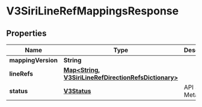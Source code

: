 
# V3SiriLineRefMappingsResponse

## Properties
Name | Type | Description | Notes
------------ | ------------- | ------------- | -------------
**mappingVersion** | **String** |  |  [optional]
**lineRefs** | [**Map&lt;String, V3SiriLineRefDirectionRefsDictionary&gt;**](V3SiriLineRefDirectionRefsDictionary.md) |  |  [optional]
**status** | [**V3Status**](V3Status.md) | API Status / Metadata |  [optional]



